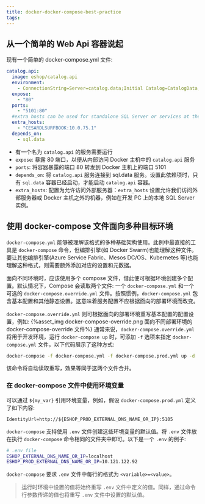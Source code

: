 ```yaml
---
title: docker-docker-compose-best-practice
tags:
---
```



## 从一个简单的 Web Api 容器说起
现有一个简单的 docker-compose.yml 文件:
```yaml
catalog.api:
  image: eshop/catalog.api
  environment:
    - ConnectionString=Server=catalog.data;Initial Catalog=CatalogData;User Id=sa;Password=your@password
  expose:
    - "80"
  ports:
    - "5101:80"
  #extra hosts can be used for standalone SQL Server or services at the dev PC
  extra_hosts:
    - "CESARDLSURFBOOK:10.0.75.1"
  depends_on:
    - sql.data
```
- 有一个名为 `catalog.api` 的服务需要运行
- `expose`: 暴露 80 端口，以便从内部访问 Docker 主机中的 `catalog.api` 服务
- `ports`: 将容器暴露的端口 80 转发到 Docker 主机上的端口 5101
- `depends_on`: 将 `catalog.api` 服务连接到 sql.data 服务。设置此依赖项时，只有 `sql.data` 容器已经启动，才能启动 `catalog.api` 容器。
- `extra_hosts`: 配置为允许访问外部服务器：`extra_hosts` 设置允许我们访问外部服务器或 Docker 主机之外的机器，例如在开发 PC 上的本地 SQL Server 实例。

## 使用 docker-compose 文件面向多种目标环境
`docker-compose.yml` 能够被理解该格式的多种基础架构使用。此例中最直接的工具是 `docker-compose` 命令，但编排引擎(如 Docker Swarm)也能理解这种文件。要让其他编排引擎(Azure Service Fabric、Mesos DC/OS、Kubernetes 等)也能理解这种格式，则需要额外添加对应的设置和元数据。

面向不同环境时，应该使用多个 compose 文件，借此便可根据环境创建多个配置。默认情况下，Compose 会读取两个文件: 一个 `docker-compose.yml` 和一个可选的 `docker-compose.override.yml` 文件。按照惯例，`docker-compose.yml` 包含基本配置和其他静态设置。这意味着服务配置不应根据面向的部署环境而改变。

`docker-compose.override.yml` 则可根据面向的部署环境重写基本配置的配置设置，例如:
{%asset_img docker-compose-override.png 面向不同部署环境的 docker-compose-override 文件%}
通常来说，`docker-compose.override.yml` 将用于开发环境，运行 `docker-compose up` 时，可添加 `-f` 选项来指定 `docker-compose.yml` 文件，以下代码展示了这种方式:
```bash
docker-compose -f docker-compose.yml -f docker-compose.prod.yml up -d
```
该命令将自动读取重写，效果等同于这两个文件合并。

### 在 docker-compose 文件中使用环境变量
可以通过 `${my_var}` 引用环境变量，例如，假设 `docker-compose.prod.yml` 定义了如下内容:
```
IdentityUrl=http://${ESHOP_PROD_EXTERNAL_DNS_NAME_OR_IP}:5105
```
`docker-compose` 支持使用 `.env` 文件创建这些环境变量的默认值。将 `.env` 文件放在执行 `docker-compose` 命令相同的文件夹中即可。以下是一个 `.env` 的例子:
```bash
# .env file
ESHOP_EXTERNAL_DNS_NAME_OR_IP=localhost
ESHOP_PROD_EXTERNAL_DNS_NAME_OR_IP=10.121.122.92
```
`docker-compose` 要求 `.env` 文件中每行的格式为 `<variable>=<value>`。

> 运行时环境中设置的值将始终重写 `.env` 文件中定义的值。同样，通过命令行参数传递的值也将重写 `.env` 文件中设置的默认值。
